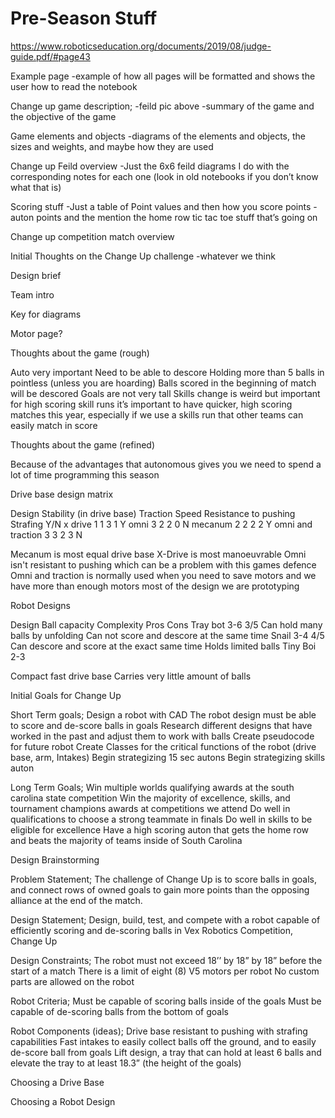 # Pre-Season Stuff
https://www.roboticseducation.org/documents/2019/08/judge-guide.pdf/#page43

Example page
-example of how all pages will be formatted and shows the user how to read the notebook 

Change up game description;
-feild pic above
-summary of the game and the objective of the game

Game elements and objects
-diagrams of the elements and objects, the sizes and weights, and maybe how they are used

Change up Feild overview
-Just the 6x6 feild diagrams I do with the corresponding notes for each one (look in old notebooks if you don’t know what that is)

Scoring stuff
-Just a table of Point values and then how you score points
-auton points and the mention the home row tic tac toe stuff that’s going on

Change up competition match overview

Initial Thoughts on the Change Up challenge 
-whatever we think

Design brief

Team intro

Key for diagrams

Motor page?

Thoughts about the game (rough)

Auto very important
Need to be able to descore
Holding more than 5 balls in pointless (unless you are hoarding)
Balls scored in the beginning of match will be descored 
Goals are not very tall
Skills change is weird but important for high scoring skill runs it’s important to have quicker, high scoring matches this year, especially if we use a skills run that other teams can easily match in score

Thoughts about the game (refined)

Because of the advantages that autonomous gives you we need to spend a lot of time programming this season



























Drive base design matrix

Design 
Stability (in drive base)
Traction 
Speed 
Resistance to pushing
Strafing Y/N
x drive 
1
1
3
1
Y
omni
3
2
2
0
N
mecanum 
2 
2
2
2
Y
omni and traction 
3
3
2
3
N

Mecanum is most equal drive base
X-Drive is most manoeuvrable 
Omni isn't resistant to pushing which can be a problem with this games defence
Omni and traction is normally used when you need to save motors and we have more than enough motors most of the design we are prototyping 

Robot Designs

Design 
Ball capacity
Complexity
Pros
Cons
Tray bot
3-6
3/5
Can hold many balls by unfolding
Can not score and descore at the same time
Snail
3-4
4/5
Can descore and score at the exact same time
Holds limited balls
Tiny Boi
2-3


Compact fast drive base
Carries very little amount of balls







Initial Goals for Change Up


Short Term goals;
Design a robot with CAD 
The robot design must be able to score and de-score balls in goals
Research different designs that have worked in the past and adjust them to work with balls
Create pseudocode for future robot
Create Classes for the critical functions of the robot (drive base, arm, Intakes)
Begin strategizing 15 sec autons
Begin strategizing skills auton

Long Term Goals;
Win multiple worlds qualifying awards at the south carolina state competition
Win the majority of excellence, skills, and tournament champions awards at competitions we  attend
Do well in qualifications to choose a strong teammate in finals
Do well in skills to be eligible for excellence 
Have a high scoring auton that gets the home row and beats the majority of teams inside of South Carolina

Design Brainstorming 

Problem Statement; The challenge of Change Up is to score balls in goals, and connect rows of owned goals to gain more points than the opposing alliance at the end of the match.

Design Statement; Design, build, test, and compete with a robot capable of efficiently scoring and de-scoring balls in Vex Robotics Competition, Change Up

Design Constraints; 
The robot must not exceed 18’’ by 18” by 18” before the start of a match
There is a limit of eight (8) V5 motors per robot
No custom parts are allowed on the robot

Robot Criteria;
Must be capable of scoring balls inside of the goals
Must be capable of de-scoring balls from the bottom of goals

Robot Components (ideas);
Drive base resistant to pushing with strafing capabilities
Fast intakes to easily collect balls off the ground, and to easily de-score ball from goals
Lift design, a tray that can hold at least 6 balls and elevate the tray to at least 18.3” (the height of the goals)










Choosing a Drive Base


Choosing a Robot Design 

